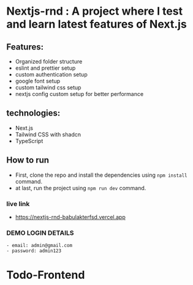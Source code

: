 # Nextjs-rnd : A project where I test and learn latest features of Next.js

## Features:

- Organized folder structure
- eslint and prettier setup
- custom authentication setup
- google font setup
- custom tailwind css setup
- nextjs config custom setup for better performance

## technologies:

- Next.js
- Tailwind CSS with shadcn
- TypeScript

## How to run

- First, clone the repo and install the dependencies using `npm install` command.
- at last, run the project using `npm run dev` command.

### live link

- https://nextjs-rnd-babulakterfsd.vercel.app

### DEMO LOGIN DETAILS

    - email: admin@gmail.com
    - password: admin123
# Todo-Frontend
